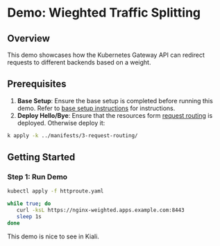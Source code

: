 # Demo: Wieghted Traffic Splitting

## Overview
This demo showcases how the Kubernetes Gateway API can redirect requests to different backends based on a weight.

## Prerequisites
1. **Base Setup**: Ensure the base setup is completed before running this demo. Refer to [base setup instructions](../../../README.md) for instructions.
2. **Deploy Hello/Bye**: Ensure that the resources form [request routing](../3-request-routing/kustomization.yaml) is deployed. Otherwise deploy it:
```sh
k apply -k ../manifests/3-request-routing/
```

## Getting Started

### Step 1: Run Demo
```sh
kubectl apply -f httproute.yaml

while true; do
   curl -ksL https://nginx-weighted.apps.example.com:8443
   sleep 1s
done
```
This demo is nice to see in Kiali.
